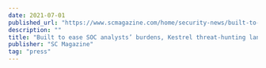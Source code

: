 ```yaml
---
date: 2021-07-01
published_url: "https://www.scmagazine.com/home/security-news/built-to-ease-soc-analysts-burdens-kestrel-threat-hunting-language-gains-an-audience/"
description: ""
title: "Built to ease SOC analysts’ burdens, Kestrel threat-hunting language gains an audience"
publisher: "SC Magazine"
tag: "press"
---
```

